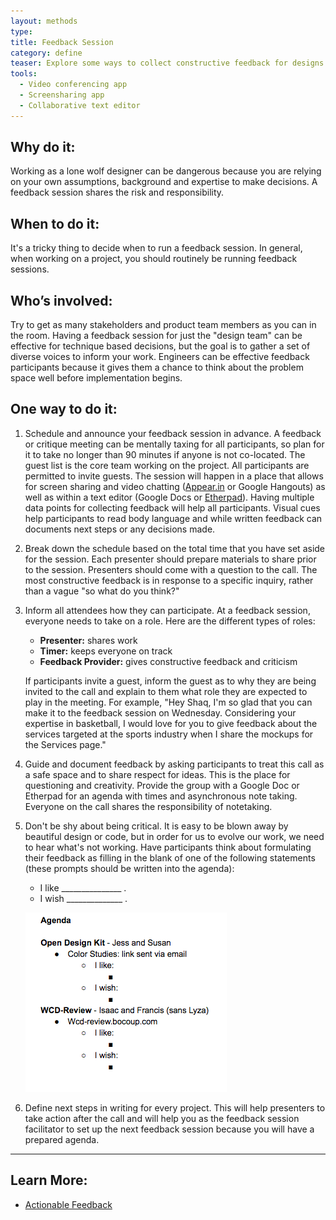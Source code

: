 ```yaml
---
layout: methods
type:
title: Feedback Session
category: define
teaser: Explore some ways to collect constructive feedback for designs and protoypes.
tools:
  - Video conferencing app
  - Screensharing app
  - Collaborative text editor
---
```


## Why do it:

Working as a lone wolf designer can be dangerous because you are relying on your own assumptions, background and expertise to make decisions. A feedback session shares the risk and responsibility.

## When to do it:

It's a tricky thing to decide when to run a feedback session. In general, when working on a project, you should routinely be running feedback sessions.  


## Who’s involved:

Try to get as many stakeholders and product team members as you can in the room. Having a feedback session for just the "design team" can be effective for technique based decisions, but the goal is to gather a set of diverse voices to inform your work. Engineers can be effective feedback participants because it gives them a chance to think about the problem space well before implementation begins.


## One way to do it:

1. Schedule and announce your feedback session in advance. A feedback or critique meeting can be mentally taxing for all participants, so plan for it to take no longer than 90 minutes if anyone is not co-located. The guest list is the core team working on the project. All participants are permitted to invite guests. The session will happen in a place that allows for screen sharing and video chatting ([Appear.in](https://appear.in/) or Google Hangouts) as well as within a text editor (Google Docs or [Etherpad](http://etherpad.org/)). Having multiple data points for collecting feedback will help all participants. Visual cues help participants to read body language and while written feedback can documents next steps or any decisions made.

2. Break down the schedule based on the total time that you have set aside for the session. Each presenter should prepare materials to share prior to the session. Presenters should come with a question to the call. The most constructive feedback is in response to a specific inquiry, rather than a vague "so what do you think?"

3. Inform all attendees how they can participate. At a feedback session, everyone needs to take on a role. Here are the different types of roles:  

    - **Presenter:** shares work
    - **Timer:** keeps everyone on track
    - **Feedback Provider:** gives constructive feedback and criticism

    If participants invite a guest, inform the guest as to why they are being invited to the call and explain to them what role they are expected to play in the meeting. For example, "Hey Shaq, I'm so glad that you can make it to the feedback session on Wednesday. Considering your expertise in basketball, I would love for you to give feedback about the services targeted at the sports industry when I share the mockups for the Services page."


4. Guide and document feedback by asking participants to treat this call as a safe space and to share respect for ideas. This is the place for questioning and creativity. Provide the group with a Google Doc or Etherpad for an agenda with times and asynchronous note taking. Everyone on the call shares the responsibility of notetaking.

5. Don't be shy about being critical. It is easy to be blown away by beautiful design or code, but in order for us to evolve our work, we need to hear what's not working. Have participants think about formulating their feedback as filling in the blank of one of the following statements (these prompts should be written into the agenda):

    * I like _______________ .
    * I wish ______________ .

    ![example agenda](/img/methods/agenda.png)

6. Define next steps in writing for every project. This will help presenters to take action after the call and will help you as the feedback session facilitator to set up the next feedback session because you will have a prepared agenda.

---

## Learn More:

* [Actionable Feedback](https://jess.makes.org/thimble/MTEzMjMzMTI2NA==/actionable-feedback)
